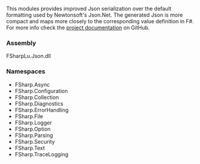 This modules provides improved Json serialization over the default formatting used by Newtonsoft's Json.Net.
The generated Json is more compact and maps more closely to the corresponding value definition in F#.
For more info check the [project documentation](https://github.com/Microsoft/fsharplu/wiki) on GitHub.

### Assembly
FSharpLu.Json.dll

### Namespaces
- FSharp.Async
- FSharp.Configuration
- FSharp.Collection
- FSharp.Diagnostics
- FSharp.ErrorHandling
- FSharp.File
- FSharp.Logger
- FSharp.Option
- FSharp.Parsing
- FSharp.Security
- FSharp.Text
- FSharp.TraceLogging
